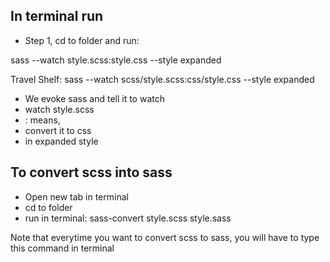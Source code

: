 ## In terminal run

* Step 1, cd to folder and run:

sass --watch style.scss:style.css --style expanded

Travel Shelf:
sass --watch scss/style.scss:css/style.css --style expanded

* We evoke sass and tell it to watch
* watch style.scss
* : means,
* convert it to css
* in expanded style


## To convert scss into sass

* Open new tab in terminal
* cd to folder
* run in terminal: sass-convert style.scss style.sass

Note that everytime you want to convert scss to sass, you will have to type this command in terminal
